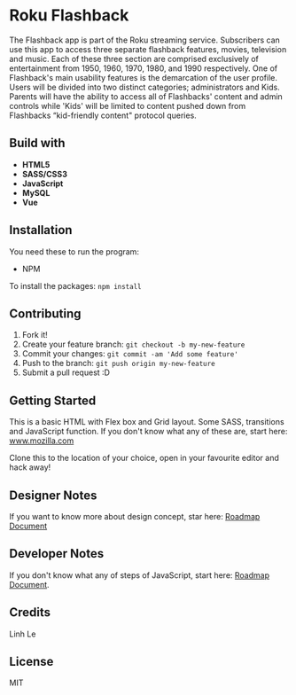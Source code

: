 # Roku Flashback
The Flashback app is part of the Roku streaming service. Subscribers can use this app to access three separate flashback features, movies, television and music. Each of these three section are comprised exclusively of entertainment from 1950, 1960, 1970, 1980, and 1990 respectively. 
One of Flashback's main usability features is the demarcation of the user profile. Users will be divided into two distinct categories; administrators and Kids. Parents will have the ability to access all of Flashbacks' content and admin controls while 'Kids' will be limited to content pushed down from Flashbacks “kid-friendly content" protocol queries.

## Build with 
* **HTML5**
* **SASS/CSS3**
* **JavaScript**
* **MySQL**
* **Vue**

## Installation 
You need these to run the program:

* NPM

To install the packages: `npm install`

## Contributing 

1. Fork it!
2. Create your feature branch: `git checkout -b my-new-feature`
3. Commit your changes: `git commit -am 'Add some feature'`
4. Push to the branch: `git push origin my-new-feature`
5. Submit a pull request :D

## Getting Started
This is a basic HTML with Flex box and Grid layout. Some SASS, transitions and JavaScript function. If you don't know what any of these are, start here: www.mozilla.com

Clone this to the location of your choice, open in your favourite editor and hack away!



## Designer Notes
If you want to know more about design concept, star here: [Roadmap Document]()

## Developer Notes 
If you don't know what any of steps of JavaScript, start here: [Roadmap Document](https://docs.google.com/document/d/14P9FuZTZHmYqgmW1jHsBhH7-ZLxbQzaZThaJ0uSiazo/edit?usp=sharing).

## Credits
Linh Le 


## License
MIT